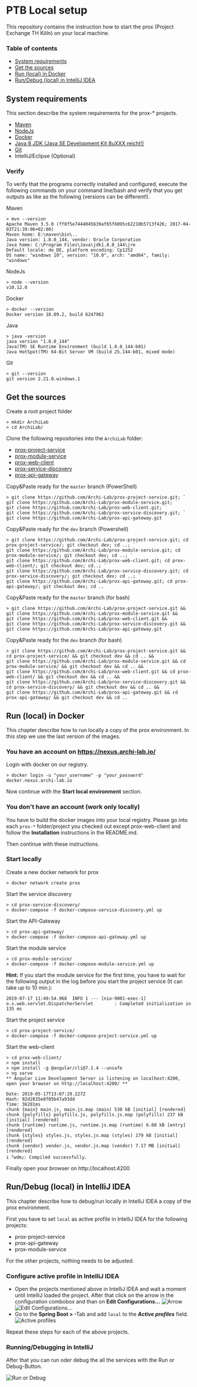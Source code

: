# PTB Local setup
This repository contains the instruction how to start the prox (Project Exchange TH Köln) on your local machine.

### Table of contents
* [System requirements](#system-requirements)
* [Get the sources](#get-the-sources)
* [Run (local) in Docker](#run-local-in-docker)
* [Run/Debug (local) in IntelliJ IDEA](#rundebug-local-in-intellij-idea)

## System requirements
This section describe the system requirements for the prox-* projects.

- [Maven](https://maven.apache.org/)
- [NodeJs](https://nodejs.org/en/)
- [Docker](https://docs.docker.com/)
- [Java 8 JDK (Java SE Development Kit 8uXXX reicht!)](https://www.oracle.com/technetwork/java/javase/downloads/jdk8-downloads-2133151.html)
- [Git](https://git-scm.com/download)
- IntelliJ/Eclipse (Optional)

### Verify
To verify that the programs correctly installed and configured, execute the following commands on your command line/bash and verify that you get outputs as like as the following (versions can be different!).

Maven
``` posh
> mvn --version
Apache Maven 3.5.0 (ff8f5e7444045639af65f6095c62210b5713f426; 2017-04-03T21:39:06+02:00)
Maven home: E:\maven\bin\..
Java version: 1.8.0_144, vendor: Oracle Corporation
Java home: C:\Program Files\Java\jdk1.8.0_144\jre
Default locale: de_DE, platform encoding: Cp1252
OS name: "windows 10", version: "10.0", arch: "amd64", family: "windows"
```

NodeJs
``` posh
> node --version
v10.12.0
```

Docker
``` posh
> docker --version
Docker version 18.09.2, build 6247962
```

Java
``` posh
> java -version
java version "1.8.0_144"
Java(TM) SE Runtime Environment (build 1.8.0_144-b01)
Java HotSpot(TM) 64-Bit Server VM (build 25.144-b01, mixed mode)
```

Git
``` posh
> git --version
git version 2.21.0.windows.1
```

## Get the sources
Create a root project folder

``` posh
> mkdir ArchiLab
> cd ArchiLab/
```

Clone the following repositories into the `ArchiLab` folder:
- [prox-project-service](https://github.com/Archi-Lab/prox-project-service)
- [prox-module-service](https://github.com/Archi-Lab/prox-module-service)
- [prox-web-client](https://github.com/Archi-Lab/prox-web-client)
- [prox-service-discovery](https://github.com/Archi-Lab/prox-service-discovery)
- [prox-api-gateway](https://github.com/Archi-Lab/prox-api-gateway)


Copy&Paste ready for the `master` branch (PowerShell)
``` posh
> git clone https://github.com/Archi-Lab/prox-project-service.git; `
git clone https://github.com/Archi-Lab/prox-module-service.git; `
git clone https://github.com/Archi-Lab/prox-web-client.git; `
git clone https://github.com/Archi-Lab/prox-service-discovery.git; `
git clone https://github.com/Archi-Lab/prox-api-gateway.git
```

Copy&Paste ready for the `dev` branch (Powershell)
``` posh
> git clone https://github.com/Archi-Lab/prox-project-service.git; cd prox-project-service/; git checkout dev; cd ..; `
git clone https://github.com/Archi-Lab/prox-module-service.git; cd prox-module-service/; git checkout dev; cd ..; `
git clone https://github.com/Archi-Lab/prox-web-client.git; cd prox-web-client/; git checkout dev; cd..; `
git clone https://github.com/Archi-Lab/prox-service-discovery.git; cd prox-service-discovery/; git checkout dev; cd ..; `
git clone https://github.com/Archi-Lab/prox-api-gateway.git; cd prox-api-gateway/; git checkout dev; cd ..
```

Copy&Paste ready for the `master` branch (for bash)
``` posh
> git clone https://github.com/Archi-Lab/prox-project-service.git &&
git clone https://github.com/Archi-Lab/prox-module-service.git &&
git clone https://github.com/Archi-Lab/prox-web-client.git &&
git clone https://github.com/Archi-Lab/prox-service-discovery.git &&
git clone https://github.com/Archi-Lab/prox-api-gateway.git
```
Copy&Paste ready for the `dev` branch (for bash)
``` posh
> git clone https://github.com/Archi-Lab/prox-project-service.git && cd prox-project-service/ && git checkout dev && cd .. &&
git clone https://github.com/Archi-Lab/prox-module-service.git && cd prox-module-service/ && git checkout dev && cd .. &&
git clone https://github.com/Archi-Lab/prox-web-client.git && cd prox-web-client/ && git checkout dev && cd .. && 
git clone https://github.com/Archi-Lab/prox-service-discovery.git && cd prox-service-discovery/ && git checkout dev && cd .. &&
git clone https://github.com/Archi-Lab/prox-api-gateway.git && cd prox-api-gateway/ && git checkout dev && cd ..
```


## Run (local) in Docker
This chapter describe how to run locally a copy of the prox environment. In this step we use the last version of the images.

### You have an account on https://nexus.archi-lab.io/
Login with docker on our registry.

``` posh
> docker login -u "your_username" -p "your_password" docker.nexus.archi-lab.io
```

Now continue with the **Start local environment** section.

### You don't have an account (work only locally)
You have to build the docker images into your local registry. Please go into each `prox-*` folder/project you checked out except prox-web-client and follow the **Installation** instructions in the README.md.

Then continue with these instructions.

### Start locally 

Create a new docker network for prox
``` posh
> docker network create prox
```

Start the service discovery
``` posh
> cd prox-service-discovery/
> docker-compose -f docker-compose-service-discovery.yml up
```

Start the API-Gateway
``` posh
> cd prox-api-gateway/
> docker-compose -f docker-compose-api-gateway.yml up
```

Start the module service
``` posh
> cd prox-module-service/
> docker-compose -f docker-compose-module-service.yml up
```

**Hint:** If you start the module service for the first time, you have to wait for the following output in the log before you start the project service (It can take up to 10 min.):
```
2019-07-17 11:49:54.968  INFO 1 --- [nio-9001-exec-1] o.s.web.servlet.DispatcherServlet        : Completed initialization in 135 ms
```

Start the project service
``` posh
> cd prox-project-service/
> docker-compose -f docker-compose-project-service.yml up
```

Start the web-client
``` posh
> cd prox-web-client/
> npm install
> npm install -g @angular/cli@7.1.4 --unsafe
> ng serve
** Angular Live Development Server is listening on localhost:4200, open your browser on http://localhost:4200/ **

Date: 2019-05-17T13:07:29.227Z
Hash: 92d2835e8f05b47a93dd
Time: 36281ms
chunk {main} main.js, main.js.map (main) 530 kB [initial] [rendered]
chunk {polyfills} polyfills.js, polyfills.js.map (polyfills) 237 kB [initial] [rendered]
chunk {runtime} runtime.js, runtime.js.map (runtime) 6.08 kB [entry] [rendered]
chunk {styles} styles.js, styles.js.map (styles) 179 kB [initial] [rendered]
chunk {vendor} vendor.js, vendor.js.map (vendor) 7.17 MB [initial] [rendered]
i ｢wdm｣: Compiled successfully.
```

Finally open your browser on http://localhost:4200

## Run/Debug (local) in IntelliJ IDEA
This chapter describe how to debug/run locally in IntelliJ IDEA a copy of the prox environment.

First you have to set `local` as active profile in IntelliJ IDEA for the following projects:
- prox-project-service
- prox-api-gateway
- prox-module-service

For the other projects, nothing needs to be adjusted.

### Configure active profile in IntelliJ IDEA
- Open the projects mentioned above in IntelliJ IDEA and wait a moment until IntelliJ loaded the project. After that click on the arrow in the configuration combobox and than on **Edit Configurations...**
![Arrow](assets/images/ConfigurationArrow.png)
![Edit Configurations...](assets/images/EditConfiguration.png)
- Go to the **Spring Boot > <Projectname>**-Tab and add `local` to the ***Active profiles*** field.
![Active profiles](assets/images/ActiveProfiles.png)

Repeat these steps for each of the above projects.

### Running/Debugging in IntelliJ
After that you can run oder debug the all the services with the Run or Debug-Button.

![Run or Debug](assets/images/RunOrDebug.png)
